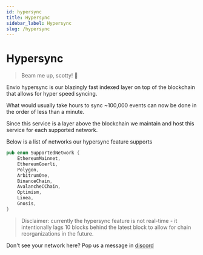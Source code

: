 ```yaml
---
id: hypersync
title: Hypersync
sidebar_label: Hypersync
slug: /hypersync
---
```


# Hypersync

> Beam me up, scotty! 🖖

Envio hypersync is our blazingly fast indexed layer on top of the blockchain that allows for hyper speed syncing.

What would usually take hours to sync ~100,000 events can now be done in the order of less than a minute.

Since this service is a layer above the blockchain we maintain and host this service for each supported network.

Below is a list of networks our hypersync feature supports

```rust
pub enum SupportedNetwork {
    EthereumMainnet,
    EthereumGoerli,
    Polygon,
    ArbitrumOne,
    BinanceChain,
    AvalancheCChain,
    Optimism,
    Linea,
    Gnosis,
}

```

> Disclaimer: currently the hypersync feature is not real-time - it intentionally lags 10 blocks behind the latest block to allow for chain reorganizations in the future.

Don't see your network here? Pop us a message in [discord](https://discord.gg/Q9qt8gZ2fX)
